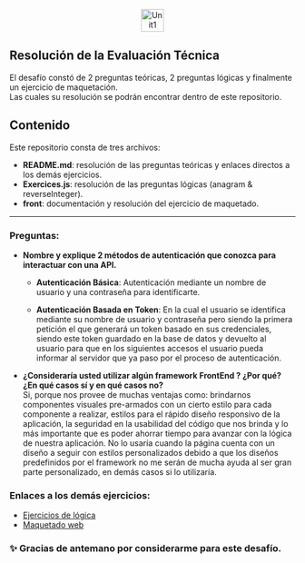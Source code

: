 <p align="center">
  <img height="40px" alt="Unit1" src="https://user-images.githubusercontent.com/82333673/166085864-03a2bece-e57f-44e8-9c68-87707ef4f05c.png"/>
</p>

## Resolución de la Evaluación Técnica  

El desafío constó de 2 preguntas teóricas, 2 preguntas lógicas y finalmente un ejercicio de maquetación.  
Las cuales su resolución se podrán encontrar dentro de este repositorio.

## Contenido

Este repositorio consta de tres archivos:
  - **README.md**: resolución de las preguntas teóricas y enlaces directos a los demás ejercicios.
  - **Exercices.js**: resolución de las preguntas lógicas (anagram & reverseInteger).
  - **front**: documentación y resolución del ejercicio de maquetado.

---

### Preguntas:

  - **Nombre y explique 2 métodos de autenticación que conozca para interactuar con una API.**
    - **Autenticación Básica**:
       Autenticación mediante un nombre de usuario y una contraseña para identificarte.

    - **Autenticación Basada en Token**:
       En la cual el usuario se identifica mediante su nombre de usuario y contraseña pero siendo la primera petición el que generará un token basado en sus credenciales, siendo este token guardado en la base de datos y devuelto al usuario para que en los siguientes accesos el usuario pueda informar al servidor que ya paso por el proceso de autenticación.
        
  - **¿Consideraría usted utilizar algún framework FrontEnd ? ¿Por qué? ¿En qué casos sí y en qué casos no?**   
    Si, porque nos provee de muchas ventajas como: brindarnos componentes visuales pre-armados con un cierto estilo para cada componente a realizar, estilos para el rápido diseño responsivo de la aplicación, la seguridad en la usabilidad del código que nos brinda y lo más importante que es poder ahorrar tiempo para avanzar con la lógica de nuestra aplicación. No lo usaría cuando la página cuenta con un diseño a seguir con estilos personalizados debido a que los diseños predefinidos por el framework no me serán de mucha ayuda al ser gran parte personalizado, en demás casos si lo utilizaría.

### Enlaces a los demás ejercicios:
  
  - [Ejercicios de lógica]()
  - [Maquetado web]()
  
### ✨ Gracias de antemano por considerarme para este desafío.